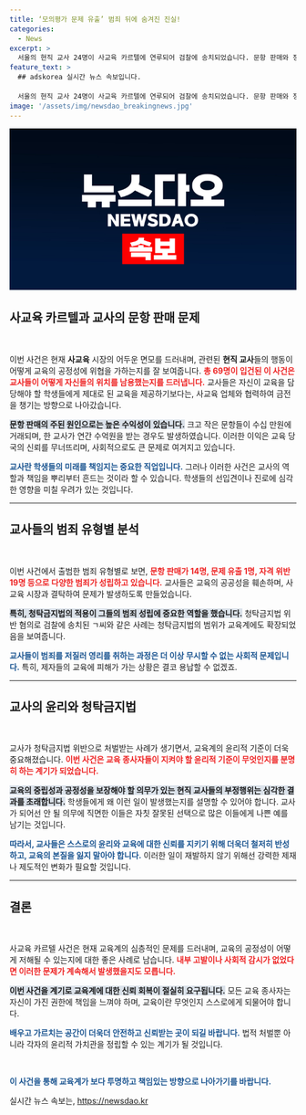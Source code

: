 ```yaml
---
title: ‘모의평가 문제 유출’ 범죄 뒤에 숨겨진 진실!
categories:
  - News
excerpt: >
  서울의 현직 교사 24명이 사교육 카르텔에 연루되어 검찰에 송치되었습니다. 문항 판매와 정보 유출로 총 2억5천여만원을 챙긴 혐의가 드러났으며, 사상 첫 청탁금지법 적용 사례로 논란이 예상됩니다! 클릭해서 자세한 내용을 확인하세요!
feature_text: >
  ## adskorea 실시간 뉴스 속보입니다.

  서울의 현직 교사 24명이 사교육 카르텔에 연루되어 검찰에 송치되었습니다. 문항 판매와 정보 유출로 총 2억5천여만원을 챙긴 혐의가 드러났으며, 사상 첫 청탁금지법 적용 사례로 논란이 예상됩니다! 클릭해서 자세한 내용을 확인하세요!
image: '/assets/img/newsdao_breakingnews.jpg'
---
```


<p><img src="/assets/img/newsdao_breakingnews.jpg" alt="adskorea 속보" /></p>

<h2 data-ke-size="size26">사교육 카르텔과 교사의 문항 판매 문제</h2>

<p data-ke-size="size16">&nbsp;</p>

<p>이번 사건은 현재 <strong>사교육</strong> 시장의 어두운 면모를 드러내며, 관련된 <strong>현직 교사</strong>들의 행동이 어떻게 교육의 공정성에 위협을 가하는지를 잘 보여줍니다. <b><span style="color: #ee2323;">총 69명이 입건된 이 사건은 교사들이 어떻게 자신들의 위치를 남용했는지를 드러냅니다.</span></b> 교사들은 자신이 교육을 담당해야 할 학생들에게 제대로 된 교육을 제공하기보다는, 사교육 업체와 협력하여 금전을 챙기는 방향으로 나아갔습니다. </p>

<p><b><span style="background-color: #21538527;">문항 판매의 주된 원인으로는 높은 수익성이 있습니다.</span></b> 크고 작은 문항들이 수십 만원에 거래되며, 한 교사가 연간 수억원을 받는 경우도 발생하였습니다. 이러한 이익은 교육 당국의 신뢰를 무너뜨리며, 사회적으로도 큰 문제로 여겨지고 있습니다.</p>

<p><b><span style="color: #1a5490;">교사란 학생들의 미래를 책임지는 중요한 직업입니다.</span></b> 그러나 이러한 사건은 교사의 역할과 책임을 뿌리부터 흔드는 것이라 할 수 있습니다. 학생들의 선입견이나 진로에 심각한 영향을 미칠 우려가 있는 것입니다.</p>

<hr>

<h2 data-ke-size="size26">교사들의 범죄 유형별 분석</h2>

<p data-ke-size="size16">&nbsp;</p>

<p>이번 사건에서 출범한 범죄 유형별로 보면, <b><span style="color: #ee2323;">문항 판매가 14명, 문제 유출 1명, 자격 위반 19명 등으로 다양한 범죄가 성립하고 있습니다.</span></b> 교사들은 교육의 공공성을 훼손하며, 사교육 시장과 결탁하여 문제가 발생하도록 만들었습니다. </p>

<p><b><span style="background-color: #21538527;">특히, 청탁금지법의 적용이 그들의 범죄 성립에 중요한 역할을 했습니다.</span></b> 청탁금지법 위반 혐의로 검찰에 송치된 ㄱ씨와 같은 사례는 청탁금지법의 범위가 교육계에도 확장되었음을 보여줍니다. </p>

<p><b><span style="color: #1a5490;">교사들이 범죄를 저질러 영리를 취하는 과정은 더 이상 무시할 수 없는 사회적 문제입니다.</span></b> 특히, 제자들의 교육에 피해가 가는 상황은 결코 용납할 수 없겠죠. </p>

<hr>

<h2 data-ke-size="size26">교사의 윤리와 청탁금지법</h2>

<p data-ke-size="size16">&nbsp;</p>

<p>교사가 청탁금지법 위반으로 처벌받는 사례가 생기면서, 교육계의 윤리적 기준이 더욱 중요해졌습니다. <b><span style="color: #ee2323;">이번 사건은 교육 종사자들이 지켜야 할 윤리적 기준이 무엇인지를 분명히 하는 계기가 되었습니다.</span></b> </p>

<p><b><span style="background-color: #21538527;">교육의 중립성과 공정성을 보장해야 할 의무가 있는 현직 교사들의 부정행위는 심각한 결과를 초래합니다.</span></b> 학생들에게 왜 이런 일이 발생했는지를 설명할 수 있어야 합니다. 교사가 되어선 안 될 의무에 직면한 이들은 자칫 잘못된 선택으로 많은 이들에게 나쁜 예를 남기는 것입니다.</p>

<p><b><span style="color: #1a5490;">따라서, 교사들은 스스로의 윤리와 교육에 대한 신뢰를 지키기 위해 더욱더 철저히 반성하고, 교육의 본질을 잃지 말아야 합니다.</span></b> 이러한 일이 재발하지 않기 위해선 강력한 제재나 제도적인 변화가 필요할 것입니다.</p>

<hr>

<h2 data-ke-size="size26">결론</h2>

<p data-ke-size="size16">&nbsp;</p>

<p>사교육 카르텔 사건은 현재 교육계의 심층적인 문제를 드러내며, 교육의 공정성이 어떻게 저해될 수 있는지에 대한 좋은 사례로 남습니다. <b><span style="color: #ee2323;">내부 고발이나 사회적 감시가 없었다면 이러한 문제가 계속해서 발생했을지도 모릅니다.</span></b> </p>

<p><b><span style="background-color: #21538527;">이번 사건을 계기로 교육계에 대한 신뢰 회복이 절실히 요구됩니다.</span></b> 모든 교육 종사자는 자신이 가진 권한에 책임을 느껴야 하며, 교육이란 무엇인지 스스로에게 되물어야 합니다.</p>

<p><b><span style="color: #1a5490;">배우고 가르치는 공간이 더욱더 안전하고 신뢰받는 곳이 되길 바랍니다.</span></b> 법적 처벌뿐 아니라 각자의 윤리적 가치관을 정립할 수 있는 계기가 될 것입니다. </p>

<p data-ke-size="size16">&nbsp;</p>

<p><b><span style="color: #1a5490;">이 사건을 통해 교육계가 보다 투명하고 책임있는 방향으로 나아가기를 바랍니다.</span></b></p>
실시간 뉴스 속보는, <a href="https://newsdao.kr" rel="dofollow">https://newsdao.kr</a>


